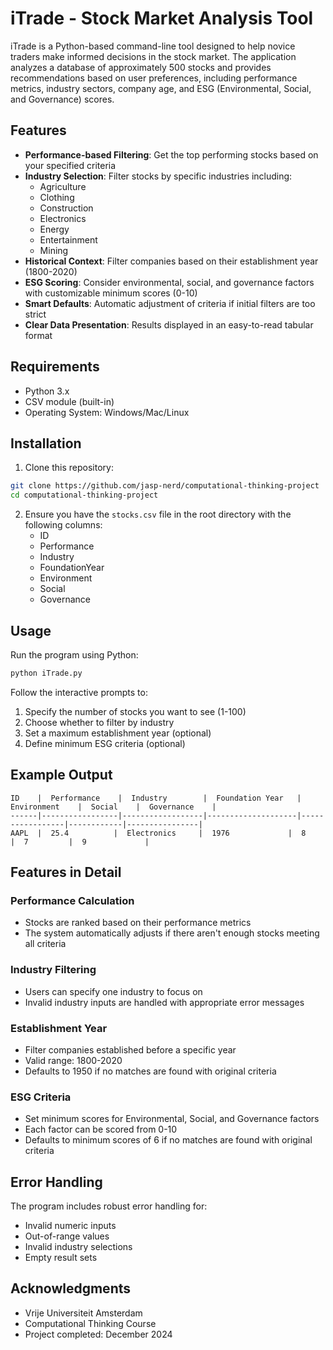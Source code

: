 # iTrade - Stock Market Analysis Tool

iTrade is a Python-based command-line tool designed to help novice traders make informed decisions in the stock market. The application analyzes a database of approximately 500 stocks and provides recommendations based on user preferences, including performance metrics, industry sectors, company age, and ESG (Environmental, Social, and Governance) scores.

## Features

- **Performance-based Filtering**: Get the top performing stocks based on your specified criteria
- **Industry Selection**: Filter stocks by specific industries including:
  - Agriculture
  - Clothing
  - Construction
  - Electronics
  - Energy
  - Entertainment
  - Mining
- **Historical Context**: Filter companies based on their establishment year (1800-2020)
- **ESG Scoring**: Consider environmental, social, and governance factors with customizable minimum scores (0-10)
- **Smart Defaults**: Automatic adjustment of criteria if initial filters are too strict
- **Clear Data Presentation**: Results displayed in an easy-to-read tabular format

## Requirements

- Python 3.x
- CSV module (built-in)
- Operating System: Windows/Mac/Linux

## Installation

1. Clone this repository:
```bash
git clone https://github.com/jasp-nerd/computational-thinking-project
cd computational-thinking-project
```

2. Ensure you have the `stocks.csv` file in the root directory with the following columns:
   - ID
   - Performance
   - Industry
   - FoundationYear
   - Environment
   - Social
   - Governance

## Usage

Run the program using Python:

```bash
python iTrade.py
```

Follow the interactive prompts to:
1. Specify the number of stocks you want to see (1-100)
2. Choose whether to filter by industry
3. Set a maximum establishment year (optional)
4. Define minimum ESG criteria (optional)

## Example Output

```
ID    |  Performance    |  Industry        |  Foundation Year   |  Environment    |  Social    |  Governance    |
------|-----------------|------------------|--------------------|-----------------|------------|----------------|
AAPL  |  25.4          |  Electronics     |  1976             |  8              |  7         |  9             |
```

## Features in Detail

### Performance Calculation
- Stocks are ranked based on their performance metrics
- The system automatically adjusts if there aren't enough stocks meeting all criteria

### Industry Filtering
- Users can specify one industry to focus on
- Invalid industry inputs are handled with appropriate error messages

### Establishment Year
- Filter companies established before a specific year
- Valid range: 1800-2020
- Defaults to 1950 if no matches are found with original criteria

### ESG Criteria
- Set minimum scores for Environmental, Social, and Governance factors
- Each factor can be scored from 0-10
- Defaults to minimum scores of 6 if no matches are found with original criteria

## Error Handling

The program includes robust error handling for:
- Invalid numeric inputs
- Out-of-range values
- Invalid industry selections
- Empty result sets

## Acknowledgments

- Vrije Universiteit Amsterdam
- Computational Thinking Course
- Project completed: December 2024
